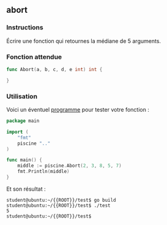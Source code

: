 ## abort

### Instructions

Écrire une fonction qui retournes la médiane de 5 arguments.

### Fonction attendue

```go
func Abort(a, b, c, d, e int) int {

}
```

### Utilisation

Voici un éventuel [programme](TODO-LINK) pour tester votre fonction :

```go
package main

import (
	"fmt"
	piscine ".."
)

func main() {
	middle := piscine.Abort(2, 3, 8, 5, 7)
	fmt.Println(middle)
}
```

Et son résultat :

```console
student@ubuntu:~/{{ROOT}}/test$ go build
student@ubuntu:~/{{ROOT}}/test$ ./test
5
student@ubuntu:~/{{ROOT}}/test$
```
